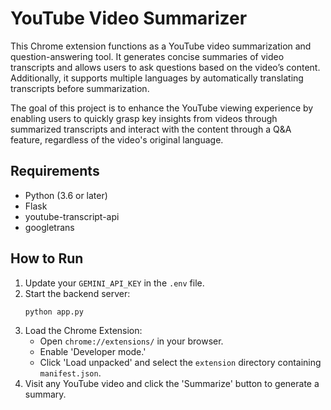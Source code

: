 # YouTube Video Summarizer  

This Chrome extension functions as a YouTube video summarization and question-answering tool. It generates concise summaries of video transcripts and allows users to ask questions based on the video’s content. Additionally, it supports multiple languages by automatically translating transcripts before summarization.  

The goal of this project is to enhance the YouTube viewing experience by enabling users to quickly grasp key insights from videos through summarized transcripts and interact with the content through a Q&A feature, regardless of the video's original language.  

## Requirements  
- Python (3.6 or later)  
- Flask  
- youtube-transcript-api  
- googletrans  

## How to Run  
1. Update your `GEMINI_API_KEY` in the `.env` file.  
2. Start the backend server:  
   ```bash
   python app.py
   ```  
3. Load the Chrome Extension:  
   - Open `chrome://extensions/` in your browser.  
   - Enable 'Developer mode.'  
   - Click 'Load unpacked' and select the `extension` directory containing `manifest.json`.  
4. Visit any YouTube video and click the 'Summarize' button to generate a summary.
